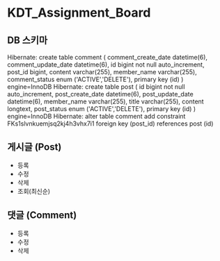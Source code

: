 # KDT_Assignment_Board

## DB 스키마 
Hibernate: 
    create table comment (
        comment_create_date datetime(6),
        comment_update_date datetime(6),
        id bigint not null auto_increment,
        post_id bigint,
        content varchar(255),
        member_name varchar(255),
        comment_status enum ('ACTIVE','DELETE'),
        primary key (id)
    ) engine=InnoDB
Hibernate: 
    create table post (
        id bigint not null auto_increment,
        post_create_date datetime(6),
        post_update_date datetime(6),
        member_name varchar(255),
        title varchar(255),
        content longtext,
        post_status enum ('ACTIVE','DELETE'),
        primary key (id)
    ) engine=InnoDB
Hibernate: 
    alter table comment 
       add constraint FKs1slvnkuemjsq2kj4h3vhx7i1 
       foreign key (post_id) 
       references post (id)

## 게시글 (Post)
- 등록
- 수정
- 삭제
- 조회(최신순)
## 댓글 (Comment)
- 등록
- 수정
- 삭제
